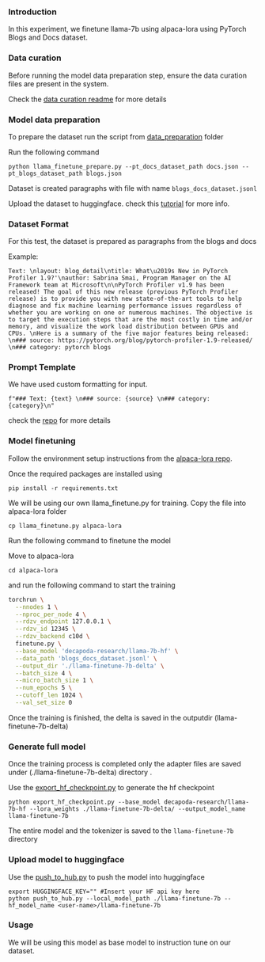### Introduction

In this experiment, we finetune llama-7b using alpaca-lora using PyTorch Blogs and Docs dataset.
### Data curation

Before running the model data preparation step, ensure the data curation files are present in the system.

Check the [data curation readme](../../data_curation/README.md) for more details

### Model data preparation

To prepare the dataset run the script from [data_preparation](data_preparation/README.md) folder

Run the following command

```
python llama_finetune_prepare.py --pt_docs_dataset_path docs.json --pt_blogs_dataset_path blogs.json
```

Dataset is created paragraphs with file with name `blogs_docs_dataset.jsonl`

Upload the dataset to huggingface. check this [tutorial](https://huggingface.co/docs/datasets/v1.16.0/upload_dataset.html) for more info.

### Dataset Format

For this test, the dataset is prepared as paragraphs from the blogs and docs

Example:

```
Text: \nlayout: blog_detail\ntitle: What\u2019s New in PyTorch Profiler 1.9?'\nauthor: Sabrina Smai, Program Manager on the AI Framework team at Microsoft\n\nPyTorch Profiler v1.9 has been released! The goal of this new release (previous PyTorch Profiler release) is to provide you with new state-of-the-art tools to help diagnose and fix machine learning performance issues regardless of whether you are working on one or numerous machines. The objective is to target the execution steps that are the most costly in time and/or memory, and visualize the work load distribution between GPUs and CPUs. \nHere is a summary of the five major features being released: \n### source: https://pytorch.org/blog/pytorch-profiler-1.9-released/ \n### category: pytorch blogs
``` 

### Prompt Template

We have used custom formatting for input. 

```
f"### Text: {text} \n### source: {source} \n### category: {category}\n"
```

check the [repo](https://github.com/tloen/alpaca-lora/tree/main/templates) for more details


### Model finetuning

Follow the environment setup instructions from the [alpaca-lora repo](https://github.com/tloen/alpaca-lora.git).

Once the required packages are installed using 

```
pip install -r requirements.txt
```

We will be using our own llama_finetune.py for training. Copy the file into alpaca-lora folder

```
cp llama_finetune.py alpaca-lora
```

Run the following command to finetune the model

Move to alpaca-lora

```
cd alpaca-lora
```

and run the following command to start the training

```bash
torchrun \
  --nnodes 1 \
  --nproc_per_node 4 \
  --rdzv_endpoint 127.0.0.1 \
  --rdzv_id 12345 \
  --rdzv_backend c10d \
  finetune.py \
  --base_model 'decapoda-research/llama-7b-hf' \
  --data_path 'blogs_docs_dataset.jsonl' \
  --output_dir './llama-finetune-7b-delta' \
  --batch_size 4 \
  --micro_batch_size 1 \
  --num_epochs 5 \
  --cutoff_len 1024 \
  --val_set_size 0
```

Once the training is finished, the delta is saved in the outputdir (llama-finetune-7b-delta)


### Generate full model

Once the training process is completed only the adapter files are saved under (./llama-finetune-7b-delta) directory . 

Use the [export_hf_checkpoint.py](../../utils/export_hf_checkpoint.py) to generate the hf checkpoint

```
python export_hf_checkpoint.py --base_model decapoda-research/llama-7b-hf --lora_weights ./llama-finetune-7b-delta/ --output_model_name llama-finetune-7b
```

The entire model and the tokenizer is saved to the `llama-finetune-7b` directory

### Upload model to huggingface

Use the [push_to_hub.py](../../utils/push_to_hub.py) to push the model into huggingface

```
export HUGGINGFACE_KEY="" #Insert your HF api key here
python push_to_hub.py --local_model_path ./llama-finetune-7b --hf_model_name <user-name>/llama-finetune-7b
```

### Usage

We will be using this model as base model to instruction tune on our dataset.






